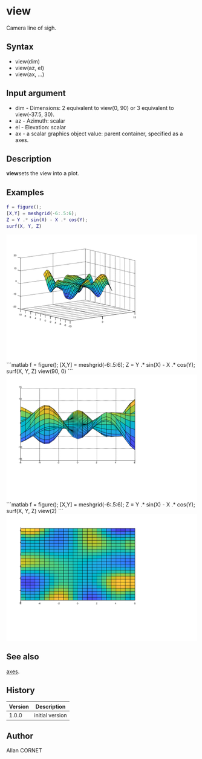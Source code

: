 # view

Camera line of sigh.

## Syntax

- view(dim)
- view(az, el)
- view(ax, ...)

## Input argument

- dim - Dimensions: 2 equivalent to view(0, 90) or 3 equivalent to view(-37.5, 30).
- az - Azimuth: scalar
- el - Elevation: scalar
- ax - a scalar graphics object value: parent container, specified as a axes.

## Description

  <p><b>view</b>sets the view into a plot.</p>

## Examples

```matlab
f = figure();
[X,Y] = meshgrid(-6:.5:6);
Z = Y .* sin(X) - X .* cos(Y);
surf(X, Y, Z)
```

<img src="view_1_FADFDAFB.svg" align="middle"/>
```matlab
f = figure();
[X,Y] = meshgrid(-6:.5:6);
Z = Y .* sin(X) - X .* cos(Y);
surf(X, Y, Z)
view(90, 0)
```
<img src="view_2_9A6A68DE.svg" align="middle"/>
```matlab
f = figure();
[X,Y] = meshgrid(-6:.5:6);
Z = Y .* sin(X) - X .* cos(Y);
surf(X, Y, Z)
view(2)
```
<img src="view_3_8FE94819.svg" align="middle"/>

## See also

[axes](axes.md).

## History

| Version | Description     |
| ------- | --------------- |
| 1.0.0   | initial version |

## Author

Allan CORNET
